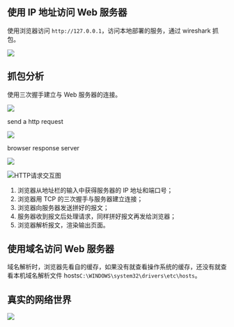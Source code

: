 ## 使用 IP 地址访问 Web 服务器

使用浏览器访问 `http://127.0.0.1`，访问本地部署的服务，通过 wireshark 抓包。

![](https://blog-1252173264.cos.ap-shanghai.myqcloud.com/1651799130129-6c376126-61a5-443a-8d2b-a5151e21c9e0.png)

## 抓包分析

使用三次握手建立与 Web 服务器的连接。

![](https://blog-1252173264.cos.ap-shanghai.myqcloud.com/1651799141393-e4e58c69-b62b-49f8-b6d5-dbbced7b1883.png)

send a http request

![](https://blog-1252173264.cos.ap-shanghai.myqcloud.com/1651799155207-5036f4b3-2eb0-4120-b095-50067200c06f.png)

browser response server

![](https://blog-1252173264.cos.ap-shanghai.myqcloud.com/1651799244372-c1b08fa2-ea21-4a66-9bc1-2582e8c1003a.png)

![HTTP请求交互图](https://blog-1252173264.cos.ap-shanghai.myqcloud.com/1651799328731-71505d7b-a481-4982-ad50-aabc246b1e47.png)

1. 浏览器从地址栏的输入中获得服务器的 IP 地址和端口号；
2. 浏览器用 TCP 的三次握手与服务器建立连接；
3. 浏览器向服务器发送拼好的报文；
4. 服务器收到报文后处理请求，同样拼好报文再发给浏览器；
5. 浏览器解析报文，渲染输出页面。

## 使用域名访问 Web 服务器

域名解析时，浏览器先看自的缓存，如果没有就查看操作系统的缓存，还没有就查看本机域名解析文件 hosts`C:\WINDOWS\system32\drivers\etc\hosts`。

## 真实的网络世界

![](https://blog-1252173264.cos.ap-shanghai.myqcloud.com/1651843437436-0081eb07-59f3-4dc9-8ae4-98f7420ae289.png)
